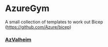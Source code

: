 # AzureGym
A small collection of templates to work out Bicep (https://github.com/Azure/bicep)

### [AzValheim](AzValheim/)